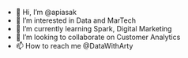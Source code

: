 - 👋 Hi, I’m @apiasak
- 👀 I’m interested in Data and MarTech
- 🌱 I’m currently learning Spark, Digital Marketing
- 💞️ I’m looking to collaborate on Customer Analytics
- 📫 How to reach me @DataWithArty

<!---
apiasak/apiasak is a ✨ special ✨ repository because its `README.md` (this file) appears on your GitHub profile.
You can click the Preview link to take a look at your changes.
--->
